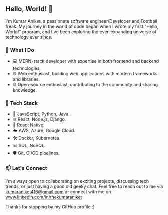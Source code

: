 ## Hello, World! 👋

I'm Kumar Aniket, a passionate software engineer/Developer and Football freak. My journey in the world of code began when I wrote my first "Hello, World!" program, and I've been exploring the ever-expanding universe of technology ever since.

### 🚀 What I Do

- 💻 MERN-stack developer with expertise in both frontend and backend technologies.
- 🌐 Web enthusiast, building web applications with modern frameworks and libraries.
- 🌐 Open-source enthusiast, contributing to the community and sharing knowledge.

### 🔧 Tech Stack

- 🌟 JavaScript, Python, Java.
- 🌐 React, Node.js, Django.
- 📱 React Native.
- ☁️ AWS, Azure, Google Cloud.
- 🛠️ Docker, Kubernetes.
- 📊 SQL, NoSQL.
- 🛡️ Git, CI/CD pipelines.

### 📫 Let's Connect
I'm always open to collaborating on exciting projects, discussing tech trends, or just having a good old geeky chat. Feel free to reach out to me via kumaraniket416@gmail.com or connect with me on www.linkedin.com/in/thekumaraniket

Thanks for stopping by my GitHub profile :)
